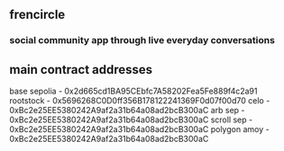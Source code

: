 ## frencircle

### social community app through live everyday conversations



## main contract addresses 

base sepolia - 0x2d665cd1BA95CEbfc7A58202Fea5Fe889f4c2a91
rootstock - 0x5696268C0D0ff356B178122241369F0d07f00d70
celo - 0xBc2e25EE5380242A9af2a31b64a08ad2bcB300aC
arb sep - 0xBc2e25EE5380242A9af2a31b64a08ad2bcB300aC
scroll sep - 0xBc2e25EE5380242A9af2a31b64a08ad2bcB300aC
polygon amoy - 0xBc2e25EE5380242A9af2a31b64a08ad2bcB300aC